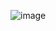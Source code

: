 ![image](https://github.com/kallyl15/new-gitfav/assets/48924767/1c8aff07-04ef-4522-8874-8ce67cd8b0f4)
